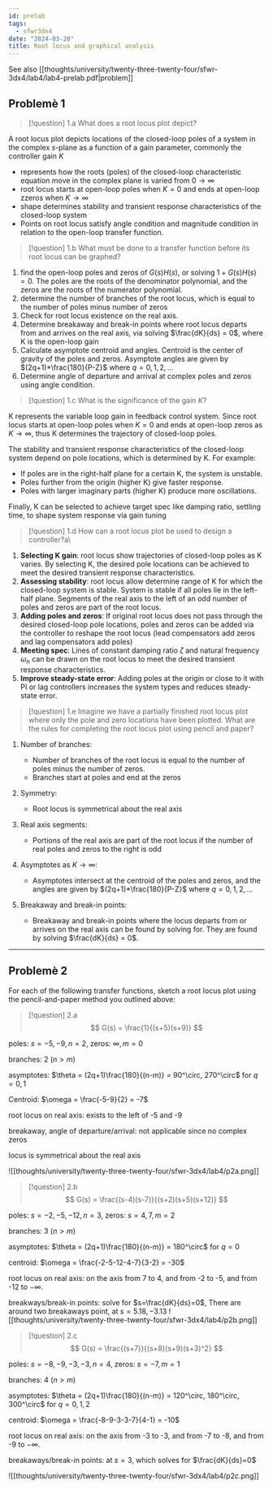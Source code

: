 ```yaml
---
id: prelab
tags:
  - sfwr3dx4
date: "2024-03-20"
title: Root locus and graphical analysis
---
```


See also [[thoughts/university/twenty-three-twenty-four/sfwr-3dx4/lab4/lab4-prelab.pdf|problem]]

## Problemè 1

> [!question] 1.a
> What does a root locus plot depict?

A root locus plot depicts locations of the closed-loop poles of a system in the complex $s$-plane as a function of a gain parameter, commonly the controller gain $K$

- represents how the roots (poles) of the closed-loop characteristic equation move in the complex plane is varied from $0 \to \infty$
- root locus starts at open-loop poles when $K=0$ and ends at open-loop zzeros when $K \to \infty$
- shape determines stability and transient response characteristics of the closed-loop system
- Points on root locus satisfy angle condition and magnitude condition in relation to the open-loop transfer function.

> [!question] 1.b
> What must be done to a transfer function before its root locus can be graphed?

1. find the open-loop poles and zeros of $G(s)H(s)$, or solving $1+G(s)H(s)=0$. The poles are the roots of the denominator polynomial, and the zeros are the roots of the numerator polynomial.
2. determine the number of branches of the root locus, which is equal to the number of poles minus number of zeros
3. Check for root locus existence on the real axis.
4. Determine breakaway and break-in points where root locus departs from and arrives on the real axis, via solving $\frac{dK}{ds} = 0$, where K is the open-loop gain
5. Calculate asymptote centroid and angles. Centroid is the center of gravity of the poles and zeros. Asymptote angles are given by $(2q+1)*\frac{180}{P-Z}$ where $q=0,1,2,\dots$
6. Determine angle of departure and arrival at complex poles and zeros using angle condition.

> [!question] 1.c
> What is the significance of the gain $K$?

K represents the variable loop gain in feedback control system. Since root locus starts at open-loop poles when $K=0$ and ends at open-loop zeros as $K \to \infty$, thus K determines the trajectory of closed-loop poles.

The stability and transient response characteristics of the closed-loop system depend on pole locations, which is determined by K. For example:
- If poles are in the right-half plane for a certain K, the system is unstable.
- Poles further from the origin (higher K) give faster response.
- Poles with larger imaginary parts (higher K) produce more oscillations.

Finally, K can be selected to achieve target spec like damping ratio, settling time, to shape system response via gain tuning

> [!question] 1.d
> How can a root locus plot be used to design a controller?a\

1. **Selecting K gain**: root locus show trajectories of closed-loop poles as K varies. By selecting K, the desired pole locations can be achieved to meet the desired transient response characteristics.
2. **Assessing stability**: root locus allow determine range of K for which the closed-loop system is stable. System is stable if all poles lie in the left-half plane. Segments of the real axis to the left of an odd number of poles and zeros are part of the root locus.
3. **Adding poles and zeros**: If original root locus does not pass through the desired closed-loop pole locations, poles and zeros can be added via the controller to reshape the root locus (lead compensators add zeros and lag compensators add poles)
4. **Meeting spec**: Lines of constant damping ratio $\zeta$ and natural frequency $\omega_n$ can be drawn on the root locus to meet the desired transient response characteristics.
5. **Improve steady-state error**: Adding poles at the origin or close to it with PI or lag controllers increases the system types and reduces steady-state error.

> [!question] 1.e
> Imagine we have a partially finished root locus plot where only the pole and zero locations have been plotted. What are the rules for completing the root locus plot using pencil and paper?

1. Number of branches:
    - Number of branches of the root locus is equal to the number of poles minus the number of zeros.
    - Branches start at poles and end at the zeros

2. Symmetry:
    - Root locus is symmetrical about the real axis

3. Real axis segments:
    - Portions of the real axis are part of the root locus if the number of real poles and zeros to the right is odd

4. Asymptotes as $K \to \infty$:
    - Asymptotes intersect at the centroid of the poles and zeros, and the angles are given by $(2q+1)*\frac{180}{P-Z}$ where $q=0,1,2,\dots$

5. Breakaway and break-in points:
    - Breakaway and break-in points where the locus departs from or arrives on the real axis can be found by solving for. They are found by solving $\frac{dK}{ds} = 0$.

---

## Problemè 2

For each of the following transfer functions, sketch a root locus plot using the pencil-and-paper method you outlined above:

> [!question] 2.a
> $$
> G(s) = \frac{1}{(s+5)(s+9)}
> $$

poles: $s=-5, -9, n=2$, zeros: $\infty, m=0$

branches: 2 ($n>m$)

asymptotes: $\theta = (2q+1)\frac{180}{(n-m)} = 90^\circ, 270^\circ$ for $q=0,1$

Centroid: $\omega = \frac{-5-9}{2} = -7$

root locus on real axis: exists to the left of -5 and -9

breakaway, angle of departure/arrival: not applicable since no complex zeros

locus is symmetrical about the real axis

![[thoughts/university/twenty-three-twenty-four/sfwr-3dx4/lab4/p2a.png]]
> [!question] 2.b
> $$
> G(s) = \frac{(s-4)(s-7)}{(s+2)(s+5)(s+12)}
> $$

poles: $s=-2, -5, -12, n=3$, zeros: $s=4, 7, m=2$

branches: 3 ($n>m$)

asymptotes: $\theta = (2q+1)\frac{180}{(n-m)} = 180^\circ$ for $q=0$

centroid: $\omega = \frac{-2-5-12-4-7}{3-2} = -30$

root locus on real axis: on the axis from 7 to 4, and from -2 to -5, and from -12 to $-\infty$.

breakways/break-in points: solve for $s=\frac{dK}{ds}=0$, There are around two breakaways point, at $s=5.18, -3.13$
![[thoughts/university/twenty-three-twenty-four/sfwr-3dx4/lab4/p2b.png]]

> [!question] 2.c
> $$
> G(s) = \frac{(s+7)}{(s+8)(s+9)(s+3)^2}
> $$

poles: $s=-8, -9, -3, -3, n=4$, zeros: $s=-7, m=1$

branches: 4 ($n>m$)

asymptotes: $\theta = (2q+1)\frac{180}{(n-m)} = 120^\circ, 180^\circ, 300^\circ$ for $q=0,1,2$

centroid: $\omega = \frac{-8-9-3-3-7}{4-1} = -10$

root locus on real axis: on the axis from -3 to -3, and from -7 to -8, and from -9 to $-\infty$.

breakaways/break-in points: at $s=3$, which solves for $\frac{dK}{ds}=0$

![[thoughts/university/twenty-three-twenty-four/sfwr-3dx4/lab4/p2c.png]]
